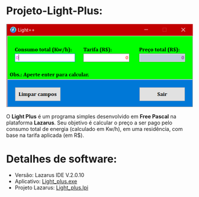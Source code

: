 # Projeto-Light-Plus:

![Tela](/Imagens/Tela.png)

O **Light Plus** é um programa simples desenvolvido em **Free Pascal** na plataforma **Lazarus**. Seu objetivo é calcular o preço a ser pago pelo consumo total de energia (calculado em Kw/h), em uma residência, com base na tarifa aplicada (em R$).


# Detalhes de software:
  * Versão:										Lazarus IDE V.2.0.10
  * Aplicativo:						[Light_plus.exe](/Light_plus.exe)
  * Projeto Lazarus: [Light_plus.lpi](/Light_plus.lpi)
